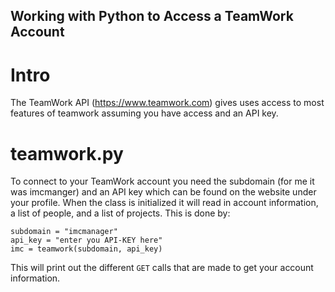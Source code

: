 ## Working with Python to Access a TeamWork Account
# Intro
The TeamWork API (https://www.teamwork.com) gives uses access to most features of teamwork assuming you have access and an API key.

# teamwork.py
To connect to your TeamWork account you need the subdomain (for me it was imcmanger) and an API key which can be found on the website under your profile. When the class is initialized it will read in account information, a list of people, and a list of projects. This is done by:
```
subdomain = "imcmanager"
api_key = "enter you API-KEY here"
imc = teamwork(subdomain, api_key)
```
This will print out the different `GET` calls that are made to get your account information.
